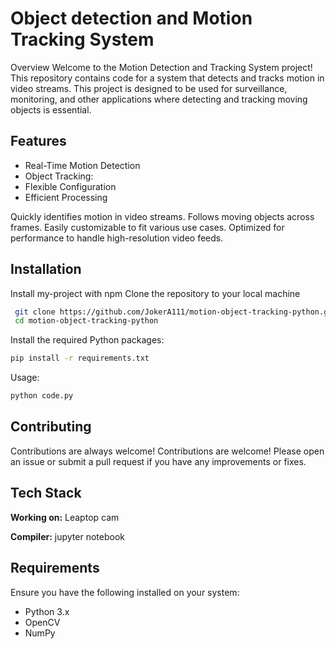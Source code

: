 # Object detection and Motion Tracking System

Overview
Welcome to the Motion Detection and Tracking System project! This repository contains code for a system that detects and tracks motion in video streams. This project is designed to be used for surveillance, monitoring, and other applications where detecting and tracking moving objects is essential.
## Features

- Real-Time Motion Detection
- Object Tracking:
- Flexible Configuration
- Efficient Processing

Quickly identifies motion in video streams.
Follows moving objects across frames.
Easily customizable to fit various use cases.
Optimized for performance to handle high-resolution video feeds.
## Installation

Install my-project with npm
Clone the repository to your local machine
```bash
 git clone https://github.com/JokerA111/motion-object-tracking-python.git
 cd motion-object-tracking-python

```
Install the required Python packages:
```bash
pip install -r requirements.txt
```
Usage:
```bash
python code.py
```
## Contributing

Contributions are always welcome!
Contributions are welcome! Please open an issue or submit a pull request if you have any improvements or fixes.
## Tech Stack

**Working on:** Leaptop cam

**Compiler:** jupyter notebook 
## Requirements
Ensure you have the following installed on your system:

- Python 3.x
- OpenCV
- NumPy

